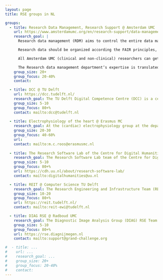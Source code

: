 ```yaml
---
layout: page
title: RSE groups in NL

groups:
  - title: Research Data Management, Research Support @ Amsterdam UMC
    url: https://www.amsterdamumc.org/en/research-support/data-management.htm
    research_goal: |
      Research data management (RDM) aims to control the entire data management process along the research lifecycle; from study preparation, data acquisition, data processing and statistical analysis, writing and publishing, to archiving and open data.

      Research data should be organized according the FAIR principles, making data Findable, Accessible, Interoperable and Reusable and, where applicable, additional requirements (e.g. for WMO, GCP and GDPR). It should be well documented, transparent and traceable. Legislation and growing emphasis on issues such as reproducibility, integrity of research and the requirement of subsidy providers for sharing data require specific working procedures, facilities and support.

      All Amsterdam UMC (clinical and non-clinical) researchers can get support on their study preparation, including writing a data management plan, their data collection (including appropriate tooling), preparing data for statistical analysis, and sharing and publication of research data.

      The Research data management department’s expertise is translated into policies, education, consultation and executive support, and we are the entrance point for requests for Epic data and setting up an additional data collection for research in Epic.
    group_size: 20+
    group_focus: 20-40%
    contact:

  - title: DCC @ TU Delft
    url: https://dcc.tudelft.nl/
    research_goal: The TU Delft Digital Competence Centre (DCC) is a central team of research data and software engineers that supports researchers across all faculties at TU Delft. The team offers expertise in FAIR data management, research software development, and effective computing practices to enhance research quality and efficiency. Their services include hands-on support for research projects, digital skills training, and an office hours service.
    group_size: 5-10
    group_focus: 80+%
    contact: mailto:dcc@tudelft.nl
  
  - title: Electrophysiology of the heart @ Erasmus MC
    research_goal: At the (cardiac) electrophysiology group at the department of cardiology at the Erasmus Medical Center in Rotterdam heart rhythm disorders are studied by means of the analysis of detailed measurements during (open) heart surgery procedures, as well as with laboratory setups. The group is composed of a large part of PhD and Master students from medical and related study areas. Two people develop the main software to record, reduce and analyse the large and growing amount of data.
    group_size: 20-30
    group_focus: 40-60%
    url:
    contact: mailto:m.c.roos@erasmusmc.nl
  
  - title: The Research Software Lab of the Centre for Digital Humanities @ Utrecht University
    research_goal: The Research Software Lab team of the Centre for Digital Humanities at Utrecht University consists of ten scientific developers who provide technical support by creating custom software solutions for research and education purposes. Their expertise spans a wide range of applications, including databases, visualizations, and text mining tools. Additionally, the CDH RSLab offers guidance on (the adaptation of) ready-to-use research software solutions. All of our research software developers have humanities backgrounds, in fields such as linguistics, history, musicology, and artificial intelligence.
    group_size: 5-10
    group_focus: 80+%
    url: https://cdh.uu.nl/about/research-software-lab/
    contact: mailto:digitalhumanities@uu.nl

  - title: REIT @ Computer Science TU Delft
    research_goal: The Research Engineering and Infrastructure Team (REIT) is a diverse team of research (software) engineers dedicated to support researchers at TU Delft's Computer Science departments with their expertise in software engineering, data science, and high-performance computing. The team contributes to projects across all sections of computer science at the university.
    group_size: 10-20
    group_focus: 80+%
    url: https://reit.tudelft.nl/
    contact: mailto:reit-ewi@tudelft.nl

  - title: DIAG RSE @ Radboud UMC
    research_goal: The Diagnostic Image Analysis Group (DIAG) RSE Team at Radboud University Medical Centre, builds cloud-based solutions to support researchers in all aspects of AI model development in biomedical imaging - and beyond. Their flagship project is Grand Challenge, an open-source platform that enables end-to-end creation, evaluation, and deployment of machine learning solutions for biomedical imaging.
    group_size: 5-10
    group_focus: 80+%
    url: https://rse.diagnijmegen.nl
    contact: mailto:support@grand-challenge.org

#  - title: ...
#    url: ...
#    research_goal: ...
#    group_size: 20+
#    group_focus: 20-40%
#    contact:
---
```

